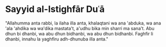 # Sayyid al-Istighfār Duʿā

"Allahumma anta rabbi, la ilaha illa anta, khalaqtani wa ana 'abduka, wa ana 'ala 'ahdika wa wa'dika mastata't, a'udhu bika min sharri ma sana't. Abu dhun bi dhanbi, wa abu dhun bidhanbi, wa abu dhun bidhanbi. Faghfir li dhanbi, innahu la yaghfiru adh-dhunuba illa anta."
